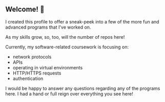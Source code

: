 ## Welcome! :wave:

I created this profile to offer a sneak-peek into a few of the more fun and advanced programs that I've worked on.

As my skills grow, so, too, will the number of repos here!

Currently, my software-related coursework is focusing on:
- network protocols
- APIs
- operating in virtual environments
- HTTP/HTTPS requests
- authentication

I would be happy to answer any questions regarding any of the programs here. I had a hand or full reign over everything you see here!

